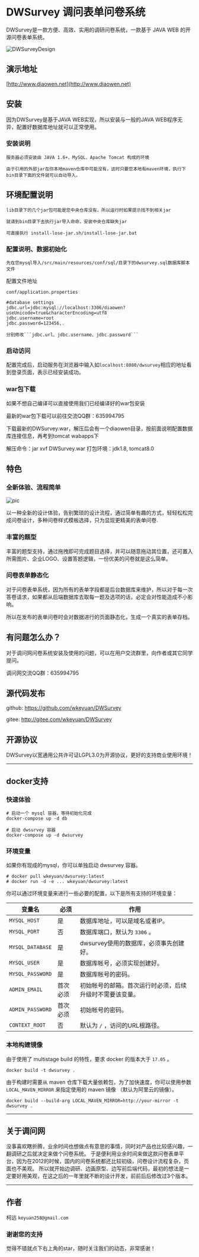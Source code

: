# DWSurvey 调问表单问卷系统

DWSurvey是一款方便、高效、实用的调研问卷系统，一款基于 JAVA WEB 的开源问卷表单系统。

![DWSurveyDesign](http://file.diaowen.net/images/gif/dwsurvey-2.gif)


## 演示地址

[http://www.diaowen.net](http://www.diaowen.net)

## 安装

因为DWSurvey是基于JAVA WEB实现，所以安装与一般的JAVA WEB程序无异，配置好数据库地址就可以正常使用。

### 安装说明

	服务器必须安装由 JAVA 1.6+、MySQL、Apache Tomcat 构成的环境

	由于引用的外部jar在你本地maven仓库中可能没有，这时只要您本地有maven环境，执行下bin目录下面的文件就可以自动导入。

## 环境配置说明

    lib目录下的几个jar包可能是您中央仓库没有，所以运行时如果提示找不到相关jar

    就请到bin目录下去执行jar导入命命，安装中央仓库缺失jar

    可直接执行 install-lose-jar.sh/install-lose-jar.bat

### 配置说明、数据初始化

    先在您mysql导入/src/main/resources/conf/sql/目录下的dwsurvey.sql数据库脚本文件

配置文件地址

    conf/application.properties

	#database settings
	jdbc.url=jdbc:mysql://localhost:3306/diaowen?useUnicode=true&characterEncoding=utf8
	jdbc.username=root
	jdbc.password=123456,.

    分别修改```jdbc.url、jdbc.username、jdbc.password```

### 启动访问

配置完成后，启动服务在浏览器中输入如```localhost:8080/dwsurvey```相应的地址看到登录页面，表示已经安装成功。

### war包下载

如果不想自己编译可以直接使用我们已经编译好的war包安装

最新的war包下载可以前往交流QQ群：635994795

下载最新的DWSurvey.war，解压后会有一个diaowen目录，按前面说明配置数据库连接信息，再考到tomcat wabapps下

解压命令：jar xvf DWSurvey.war    打包环境：jdk1.8, tomcat8.0

## 特色

### 全新体验、流程简单

![pic](http://diaowenwebfile.oss-cn-shenzhen.aliyuncs.com/images/gif/newUi.png)

以一种全新的设计体验，告别繁琐的设计流程，通过简单有趣的方式，轻轻松松完成问卷设计，多种问卷样式模板选择，只为显现更精美的表单问卷.

### 丰富的题型 

丰富的题型支持，通过拖拽即可完成题目选择，并可以随意拖动其位置，还可置入所需图片、企业LOGO、设置答题逻辑，一份优美的问卷就是这么简单。

### 问卷表单静态化

对于问卷表单系统，因为所有的表单字段都是后台数据库来维护，所以对于每一次答卷请求，如果都从后端数据库去取每一题及选项的话，必定会对性能造成不小影响。

所以在发布的表单问卷时会对数据进行的页面静态化，生成一个真实的表单存档。

## 有问题怎么办？

对于调问网问卷系统安装及使用的问题，可以在用户交流群里，向作者或其它同学提问。

调问网交流QQ群：635994795

## 源代码发布

github: https://github.com/wkeyuan/DWSurvey

gitee: http://gitee.com/wkeyuan/DWSurvey

## 开源协议

DWSurvey以宽通用公共许可证LGPL3.0为开源协议，更好的支持商业使用环境！

- - -

## docker支持

### 快速体验

    # 启动一个 mysql 容器，等待初始化完成
    docker-compose up -d db

    # 启动 dwsurvey 容器
    docker-compose up -d dwsurvey

### 环境变量

如果你有现成的mysql，你可以单独启动 dwsurvey 容器。

    # docker pull wkeyuan/dwsurvey:latest
    # docker run -d -e ... wkeyuan/dwsurvey:latest

你可以通过环境变量来进行一些必要的配置，以下是所有支持的环境变量：

| 变量名 | 必须 | 作用 |
| ------ | ---- | ---- |
| ``MYSQL_HOST`` | 是 | 数据库地址，可以是域名或者IP。 |
| ``MYSQL_PORT`` | 否 | 数据库端口，默认为 ``3306`` 。 |
| ``MYSQL_DATABASE`` | 是 | dwsurvey使用的数据库，必须事先创建好。 |
| ``MYSQL_USER`` | 是 | 数据库帐号，必须实现创建好。 |
| ``MYSQL_PASSWORD`` | 是 | 数据库帐号的密码。 |
| ``ADMIN_EMAIL`` | 首次必须 | 初始帐号的邮箱。首次运行时必须，后续升级时不需要该变量。 |
| ``ADMIN_PASSWORD`` | 首次必须 | 初始帐号的密码。 |
| ``CONTEXT_ROOT`` | 否 | 默认为 ``/`` ，访问的URL根路径。|

### 本地构建镜像

由于使用了 multistage build 的特性，要求 docker 的版本大于 ``17.05`` 。

    docker build -t dwsurvey .

由于构建时需要从 maven 仓库下载大量依赖包，为了加快速度，你可以使用参数 ``LOCAL_MAVEN_MIRROR`` 来指定使用的 maven 镜像
（默认为阿里云的镜像）。

    docker build --build-arg LOCAL_MAVEN_MIRROR=http://your-mirror -t dwsurvey .

- - -

## 关于调问网

没事喜欢瞎折腾，业余时间也想做点有意思的事情，同时对产品也比较感兴趣，一翻调研之后就决定来做个问卷系统。
于是便利用业余时间来做这款问卷表单平台，因为在2012的时候，国内的问卷系统都还比较初级，问卷设计流程复杂，页面也不美观。
所以就开始边调研、边画原型、边写前后端代码，最初的想法是一定要好用美观，在这之后的一年里就不断的设计开发，前前后后修改过3个版本。

- - -

## 作者

 柯远 ```keyuan258@gmail.com```

### 谢谢您的支持

 觉得不错就点下右上角的star，随时关注我们的动态，非常感谢！
